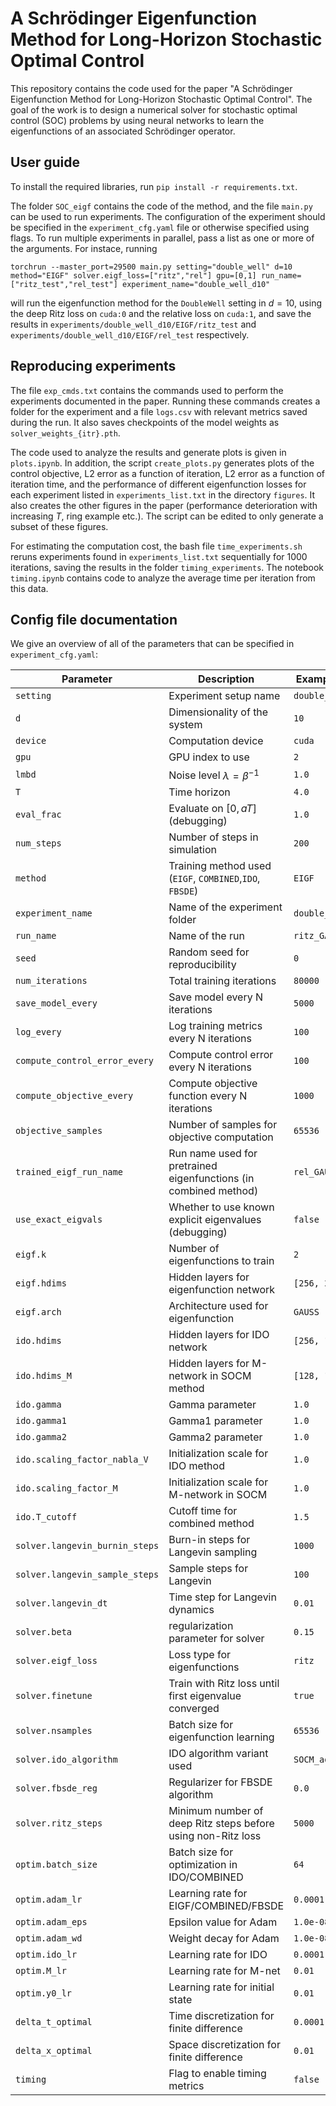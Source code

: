 # A Schrödinger Eigenfunction Method for Long-Horizon Stochastic Optimal Control
This repository contains the code used for the paper "A Schrödinger Eigenfunction Method for Long-Horizon Stochastic Optimal Control". The goal of the work is to design a numerical solver for stochastic optimal control (SOC) problems by using neural networks to learn the eigenfunctions of an associated Schrödinger operator.

## User guide

To install the required libraries, run `pip install -r requirements.txt`. 

The folder `SOC_eigf` contains the code of the method, and the file `main.py` can be used to run experiments. The configuration of the experiment should be specified in the `experiment_cfg.yaml` file or otherwise specified using flags. To run multiple experiments in parallel, pass a list as one or more of the arguments. For instace, running 

```
torchrun --master_port=29500 main.py setting="double_well" d=10 method="EIGF" solver.eigf_loss=["ritz","rel"] gpu=[0,1] run_name=["ritz_test","rel_test"] experiment_name="double_well_d10"
```

will run the eigenfunction method for the `DoubleWell` setting in $d=10$, using the deep Ritz loss on `cuda:0` and the relative loss on `cuda:1`, and save the results in `experiments/double_well_d10/EIGF/ritz_test` and `experiments/double_well_d10/EIGF/rel_test` respectively.

## Reproducing experiments

The file `exp_cmds.txt` contains the commands used to perform the experiments documented in the paper. Running these commands creates a folder for the experiment and a file `logs.csv` with relevant metrics saved during the run. It also saves checkpoints of the model weights as `solver_weights_{itr}.pth`. 

The code used to analyze the results and generate plots is given in `plots.ipynb`. In addition, the script `create_plots.py` generates plots of the control objective, L2 error as a function of iteration, L2 error as a function of iteration time, and the performance of different eigenfunction losses for each experiment listed in `experiments_list.txt` in the directory `figures`. It also creates the other figures in the paper (performance deterioration with increasing $T$, ring example etc.). The script can be edited to only generate a subset of these figures.

For estimating the computation cost, the bash file `time_experiments.sh` reruns experiments found in `experiments_list.txt` sequentially for 1000 iterations, saving the results in the folder `timing_experiments`. The notebook `timing.ipynb` contains code to analyze the average time per iteration from this data.

## Config file documentation

We give an overview of all of the parameters that can be specified in `experiment_cfg.yaml`:

| Parameter                         | Description                                | Example Value   |
|----------------------------------|--------------------------------------------|-----------------|
| `setting`                        | Experiment setup name                      | `double_well`   |
| `d`                              | Dimensionality of the system               | `10`            |
| `device`                         | Computation device                         | `cuda`          |
| `gpu`                            | GPU index to use                           | `2`             |
| `lmbd`                           | Noise level $\lambda = \beta^{-1}$         | `1.0`           |
| `T`                              | Time horizon                               | `4.0`           |
| `eval_frac`                      | Evaluate on $[0, aT]$ (debugging)          | `1.0`           |
| `num_steps`                      | Number of steps in simulation              | `200`           |
| `method`                         | Training method used (`EIGF`, `COMBINED`,`IDO`, `FBSDE`)| `EIGF`      |
| `experiment_name`                | Name of the experiment folder              | `double_well_d10` |
| `run_name`                       | Name of the run                            | `ritz_GAUSS`  |
| `seed`                           | Random seed for reproducibility            | `0`             |
| `num_iterations`                 | Total training iterations                  | `80000`         |
| `save_model_every`               | Save model every N iterations              | `5000`          |
| `log_every`                      | Log training metrics every N iterations         | `100`           |
| `compute_control_error_every`   | Compute control error every N iterations        | `100`           |
| `compute_objective_every`       | Compute objective function every N iterations   | `1000`          |
| `objective_samples`             | Number of samples for objective computation | `65536`         |
| `trained_eigf_run_name`         | Run name used for pretrained eigenfunctions (in combined method) | `rel_GAUSS`     |
| `use_exact_eigvals`              | Whether to use known explicit eigenvalues (debugging) | `false`|
| `eigf.k`                         | Number of eigenfunctions to train          | `2`             |
| `eigf.hdims`                     | Hidden layers for eigenfunction network    | `[256, 256, 256]` |
| `eigf.arch`                      | Architecture used for eigenfunction        | `GAUSS`         |
| `ido.hdims`                      | Hidden layers for IDO network              | `[256, 128, 64]` |
| `ido.hdims_M`                    | Hidden layers for M-network in SOCM method | `[128, 128]`    |
| `ido.gamma`                      | Gamma parameter                            | `1.0`           |
| `ido.gamma1`                     | Gamma1 parameter                           | `1.0`           |
| `ido.gamma2`                     | Gamma2 parameter                           | `1.0`           |
| `ido.scaling_factor_nabla_V`    | Initialization scale for IDO method         | `1.0`           |
| `ido.scaling_factor_M`          | Initialization scale for M-network in SOCM | `1.0`           |
| `ido.T_cutoff`                  | Cutoff time for combined method               | `1.5`           |
| `solver.langevin_burnin_steps`  | Burn-in steps for Langevin sampling        | `1000`          |
| `solver.langevin_sample_steps`  | Sample steps for Langevin                  | `100`           |
| `solver.langevin_dt`            | Time step for Langevin dynamics            | `0.01`          |
| `solver.beta`                   | regularization parameter for solver        | `0.15`          |
| `solver.eigf_loss`              | Loss type for eigenfunctions               | `ritz`          |
| `solver.finetune`               | Train with Ritz loss until first eigenvalue converged | `true`          |
| `solver.nsamples`               | Batch size for eigenfunction learning           | `65536`         |
| `solver.ido_algorithm`          | IDO algorithm variant used                 | `SOCM_adjoint`  |
| `solver.fbsde_reg`              | Regularizer for FBSDE algorithm             | `0.0`           |
| `solver.ritz_steps`             | Minimum number of deep Ritz steps before using non-Ritz loss | `5000` |
| `optim.batch_size`              | Batch size for optimization in IDO/COMBINED| `64`            |
| `optim.adam_lr`                 | Learning rate for EIGF/COMBINED/FBSDE            | `0.0001`        |
| `optim.adam_eps`                | Epsilon value for Adam                     | `1.0e-08`       |
| `optim.adam_wd`                 | Weight decay for Adam                      | `1.0e-08`       |
| `optim.ido_lr`                  | Learning rate for IDO                      | `0.0001`        |
| `optim.M_lr`                    | Learning rate for M-net                    | `0.01`          |
| `optim.y0_lr`                   | Learning rate for initial state            | `0.01`          |
| `delta_t_optimal`               | Time discretization for finite difference  | `0.0001`        |
| `delta_x_optimal`               | Space discretization for finite difference | `0.01`          |
| `timing`                        | Flag to enable timing metrics              | `false`         |
